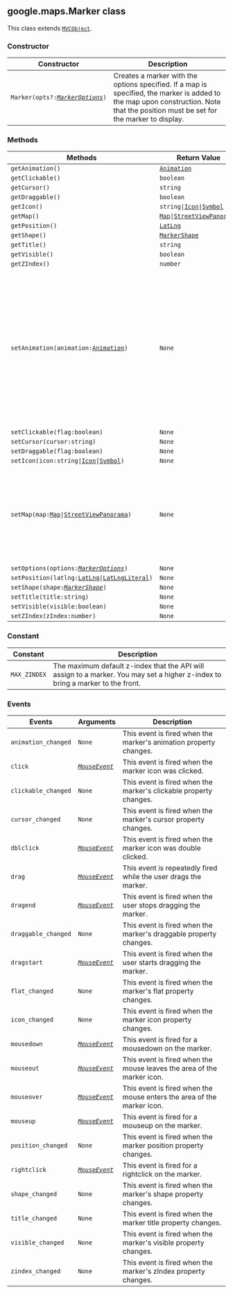 <h2 id="Marker">
google.maps.Marker
class
</h2><p>This class extends
<code><a href="#MVCObject">MVCObject</a></code>.
</p><h3>Constructor</h3><table summary="class Marker - Constructor" width="100%">
<thead>
<tr><th>Constructor</th>
<th>Description</th>
</tr></thead>
<tbody>
<tr>
<td><code>Marker(opts?:<a href="#MarkerOptions"><em>MarkerOptions</em></a>)</code></td>
<td>Creates a marker with the options specified. If a map is specified, the marker is added to the map upon construction. Note that the position must be set for the marker to display.</td>
</tr>
</tbody>
</table><h3>Methods</h3><table summary="class Marker - Methods" width="100%">
<thead>
<tr><th>Methods</th>
<th>Return Value</th>
<th>Description</th>
</tr></thead>
<tbody>
<tr>
<td><code>getAnimation()</code></td>
<td><code><a href="#Animation">Animation</a></code></td>
<td></td>
</tr>
<tr>
<td><code>getClickable()</code></td>
<td><code>boolean</code></td>
<td></td>
</tr>
<tr>
<td><code>getCursor()</code></td>
<td><code>string</code></td>
<td></td>
</tr>
<tr>
<td><code>getDraggable()</code></td>
<td><code>boolean</code></td>
<td></td>
</tr>
<tr>
<td><code>getIcon()</code></td>
<td><code>string|<a href="#Icon">Icon</a>|<a href="#Symbol">Symbol</a></code></td>
<td></td>
</tr>
<tr>
<td><code>getMap()</code></td>
<td><code><a href="#Map">Map</a>|<a href="#StreetViewPanorama">StreetViewPanorama</a></code></td>
<td></td>
</tr>
<tr>
<td><code>getPosition()</code></td>
<td><code><a href="#LatLng">LatLng</a></code></td>
<td></td>
</tr>
<tr>
<td><code>getShape()</code></td>
<td><code><a href="#MarkerShape">MarkerShape</a></code></td>
<td></td>
</tr>
<tr>
<td><code>getTitle()</code></td>
<td><code>string</code></td>
<td></td>
</tr>
<tr>
<td><code>getVisible()</code></td>
<td><code>boolean</code></td>
<td></td>
</tr>
<tr>
<td><code>getZIndex()</code></td>
<td><code>number</code></td>
<td></td>
</tr>
<tr>
<td><code>setAnimation(animation:<a href="#Animation">Animation</a>)</code></td>
<td><code>None</code></td>
<td>Start an animation. Any ongoing animation will be cancelled. Currently supported animations are: BOUNCE, DROP. Passing in <code>null</code> will cause any animation to stop.</td>
</tr>
<tr>
<td><code>setClickable(flag:boolean)</code></td>
<td><code>None</code></td>
<td></td>
</tr>
<tr>
<td><code>setCursor(cursor:string)</code></td>
<td><code>None</code></td>
<td></td>
</tr>
<tr>
<td><code>setDraggable(flag:boolean)</code></td>
<td><code>None</code></td>
<td></td>
</tr>
<tr>
<td><code>setIcon(icon:string|<a href="#Icon">Icon</a>|<a href="#Symbol">Symbol</a>)</code></td>
<td><code>None</code></td>
<td></td>
</tr>
<tr>
<td><code>setMap(map:<a href="#Map">Map</a>|<a href="#StreetViewPanorama">StreetViewPanorama</a>)</code></td>
<td><code>None</code></td>
<td>Renders the marker on the specified map or panorama. If map is set to null, the marker will be removed.</td>
</tr>
<tr>
<td><code>setOptions(options:<a href="#MarkerOptions"><em>MarkerOptions</em></a>)</code></td>
<td><code>None</code></td>
<td></td>
</tr>
<tr>
<td><code>setPosition(latlng:<a href="#LatLng">LatLng</a>|<a href="#LatLngLiteral">LatLngLiteral</a>)</code></td>
<td><code>None</code></td>
<td></td>
</tr>
<tr>
<td><code>setShape(shape:<a href="#MarkerShape"><em>MarkerShape</em></a>)</code></td>
<td><code>None</code></td>
<td></td>
</tr>
<tr>
<td><code>setTitle(title:string)</code></td>
<td><code>None</code></td>
<td></td>
</tr>
<tr>
<td><code>setVisible(visible:boolean)</code></td>
<td><code>None</code></td>
<td></td>
</tr>
<tr>
<td><code>setZIndex(zIndex:number)</code></td>
<td><code>None</code></td>
<td></td>
</tr>
</tbody>
</table><h3>Constant</h3><table summary="class Marker - Constants" width="100%">
<thead>
<tr><th>Constant</th>
<th>Description</th>
</tr></thead>
<tbody>
<tr>
<td><code>MAX_ZINDEX</code></td>
<td>The maximum default z-index that the API will assign to a marker. You may set a higher z-index to bring a marker to the front.</td>
</tr>
</tbody>
</table><h3>Events</h3><table summary="class Marker - Events" width="100%">
<thead>
<tr><th>Events</th>
<th>Arguments</th>
<th>Description</th>
</tr></thead>
<tbody>
<tr>
<td><code>animation_changed</code></td>
<td><code>None</code></td>
<td>This event is fired when the marker's animation property changes.</td>
</tr>
<tr>
<td><code>click</code></td>
<td><code><a href="#MouseEvent"><em>MouseEvent</em></a></code></td>
<td>This event is fired when the marker icon was clicked.</td>
</tr>
<tr>
<td><code>clickable_changed</code></td>
<td><code>None</code></td>
<td>This event is fired when the marker's clickable property changes.</td>
</tr>
<tr>
<td><code>cursor_changed</code></td>
<td><code>None</code></td>
<td>This event is fired when the marker's cursor property changes.</td>
</tr>
<tr>
<td><code>dblclick</code></td>
<td><code><a href="#MouseEvent"><em>MouseEvent</em></a></code></td>
<td>This event is fired when the marker icon was double clicked.</td>
</tr>
<tr>
<td><code>drag</code></td>
<td><code><a href="#MouseEvent"><em>MouseEvent</em></a></code></td>
<td>This event is repeatedly fired while the user drags the marker.</td>
</tr>
<tr>
<td><code>dragend</code></td>
<td><code><a href="#MouseEvent"><em>MouseEvent</em></a></code></td>
<td>This event is fired when the user stops dragging the marker.</td>
</tr>
<tr>
<td><code>draggable_changed</code></td>
<td><code>None</code></td>
<td>This event is fired when the marker's draggable property changes.</td>
</tr>
<tr>
<td><code>dragstart</code></td>
<td><code><a href="#MouseEvent"><em>MouseEvent</em></a></code></td>
<td>This event is fired when the user starts dragging the marker.</td>
</tr>
<tr>
<td><code>flat_changed</code></td>
<td><code>None</code></td>
<td>This event is fired when the marker's flat property changes.</td>
</tr>
<tr>
<td><code>icon_changed</code></td>
<td><code>None</code></td>
<td>This event is fired when the marker icon property changes.</td>
</tr>
<tr>
<td><code>mousedown</code></td>
<td><code><a href="#MouseEvent"><em>MouseEvent</em></a></code></td>
<td>This event is fired for a mousedown on the marker.</td>
</tr>
<tr>
<td><code>mouseout</code></td>
<td><code><a href="#MouseEvent"><em>MouseEvent</em></a></code></td>
<td>This event is fired when the mouse leaves the area of the marker icon.</td>
</tr>
<tr>
<td><code>mouseover</code></td>
<td><code><a href="#MouseEvent"><em>MouseEvent</em></a></code></td>
<td>This event is fired when the mouse enters the area of the marker icon.</td>
</tr>
<tr>
<td><code>mouseup</code></td>
<td><code><a href="#MouseEvent"><em>MouseEvent</em></a></code></td>
<td>This event is fired for a mouseup on the marker.</td>
</tr>
<tr>
<td><code>position_changed</code></td>
<td><code>None</code></td>
<td>This event is fired when the marker position property changes.</td>
</tr>
<tr>
<td><code>rightclick</code></td>
<td><code><a href="#MouseEvent"><em>MouseEvent</em></a></code></td>
<td>This event is fired for a rightclick on the marker.</td>
</tr>
<tr>
<td><code>shape_changed</code></td>
<td><code>None</code></td>
<td>This event is fired when the marker's shape property changes.</td>
</tr>
<tr>
<td><code>title_changed</code></td>
<td><code>None</code></td>
<td>This event is fired when the marker title property changes.</td>
</tr>
<tr>
<td><code>visible_changed</code></td>
<td><code>None</code></td>
<td>This event is fired when the marker's visible property changes.</td>
</tr>
<tr>
<td><code>zindex_changed</code></td>
<td><code>None</code></td>
<td>This event is fired when the marker's zIndex property changes.</td>
</tr>
</tbody>
</table>